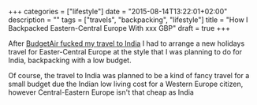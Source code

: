 +++
categories = ["lifestyle"]
date = "2015-08-14T13:22:01+02:00"
description = ""
tags = ["travels", "backpacking", "lifestyle"]
title = "How I Backpacked Eastern-Central Europe With xxx GBP"
draft = true
+++

After <a href="XXXX" target="_blank" rel="nofollow">BudgetAir fucked my travel to India</a> I had to arrange a new holidays travel for Easter-Central Europe at the style that I was planning to do for India, backpacking with a low budget.

Of course, the travel to India was planned to be a kind of fancy travel for a small budget due the Indian low living cost for a Western Europe citizen, however Central-Eastern Europe isn't that cheap as India

